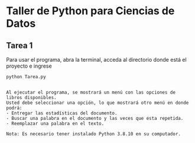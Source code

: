 # Taller de Python para Ciencias de Datos
## Tarea 1

Para usar el programa, abra la terminal, acceda al directorio donde está el proyecto e ingrese

```
python Tarea.py


Al ejecutar el programa, se mostrará un menú con las opciones de libros disponibles.
Usted debe seleccionar una opción, lo que mostrará otro menú en donde podrá:
- Entregar las estadísticas del documento.
- Buscar una palabra en el documento y las veces que esta repetida.
- Reemplazar una palabra en el texto.

Nota: Es necesario tener instalado Python 3.8.10 en su computador.
